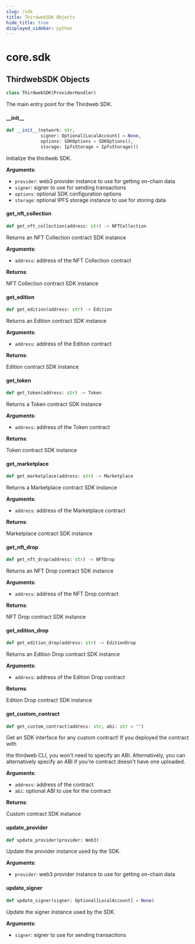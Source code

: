 ```yaml
---
slug: /sdk
title: ThirdwebSDK Objects
hide_title: true
displayed_sidebar: python
---
```


<a id="core.sdk"></a>

# core.sdk

<a id="core.sdk.ThirdwebSDK"></a>

## ThirdwebSDK Objects

```python
class ThirdwebSDK(ProviderHandler)
```

The main entry point for the Thirdweb SDK.

<a id="core.sdk.ThirdwebSDK.__init__"></a>

#### \_\_init\_\_

```python
def __init__(network: str,
             signer: Optional[LocalAccount] = None,
             options: SDKOptions = SDKOptions(),
             storage: IpfsStorage = IpfsStorage())
```

Initialize the thirdweb SDK.

**Arguments**:

- `provider`: web3 provider instance to use for getting on-chain data
- `signer`: signer to use for sending transactions
- `options`: optional SDK configuration options
- `storage`: optional IPFS storage instance to use for storing data

<a id="core.sdk.ThirdwebSDK.get_nft_collection"></a>

#### get_nft_collection

```python
def get_nft_collection(address: str) -> NFTCollection
```

Returns an NFT Collection contract SDK instance

**Arguments**:

- `address`: address of the NFT Collection contract

**Returns**:

NFT Collection contract SDK instance

<a id="core.sdk.ThirdwebSDK.get_edition"></a>

#### get_edition

```python
def get_edition(address: str) -> Edition
```

Returns an Edition contract SDK instance

**Arguments**:

- `address`: address of the Edition contract

**Returns**:

Edition contract SDK instance

<a id="core.sdk.ThirdwebSDK.get_token"></a>

#### get_token

```python
def get_token(address: str) -> Token
```

Returns a Token contract SDK instance

**Arguments**:

- `address`: address of the Token contract

**Returns**:

Token contract SDK instance

<a id="core.sdk.ThirdwebSDK.get_marketplace"></a>

#### get_marketplace

```python
def get_marketplace(address: str) -> Marketplace
```

Returns a Marketplace contract SDK instance

**Arguments**:

- `address`: address of the Marketplace contract

**Returns**:

Marketplace contract SDK instance

<a id="core.sdk.ThirdwebSDK.get_nft_drop"></a>

#### get_nft_drop

```python
def get_nft_drop(address: str) -> NFTDrop
```

Returns an NFT Drop contract SDK instance

**Arguments**:

- `address`: address of the NFT Drop contract

**Returns**:

NFT Drop contract SDK instance

<a id="core.sdk.ThirdwebSDK.get_edition_drop"></a>

#### get_edition_drop

```python
def get_edition_drop(address: str) -> EditionDrop
```

Returns an Edition Drop contract SDK instance

**Arguments**:

- `address`: address of the Edition Drop contract

**Returns**:

Edition Drop contract SDK instance

<a id="core.sdk.ThirdwebSDK.get_custom_contract"></a>

#### get_custom_contract

```python
def get_custom_contract(address: str, abi: str = "")
```

Get an SDK interface for any custom contract! If you deployed the contract with

the thirdweb CLI, you won't need to specify an ABI. Alternatively, you can
alternatively specify an ABI if you're contract doesn't have one uploaded.

**Arguments**:

- `address`: address of the contract
- `abi`: optional ABI to use for the contract

**Returns**:

Custom contract SDK instance

<a id="core.sdk.ThirdwebSDK.update_provider"></a>

#### update_provider

```python
def update_provider(provider: Web3)
```

Update the provider instance used by the SDK.

**Arguments**:

- `provider`: web3 provider instance to use for getting on-chain data

<a id="core.sdk.ThirdwebSDK.update_signer"></a>

#### update_signer

```python
def update_signer(signer: Optional[LocalAccount] = None)
```

Update the signer instance used by the SDK.

**Arguments**:

- `signer`: signer to use for sending transactions
